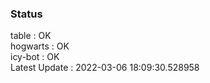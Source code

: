 ### Status


table : OK  
hogwarts : OK  
icy-bot : OK  
Latest Update : 2022-03-06 18:09:30.528958
